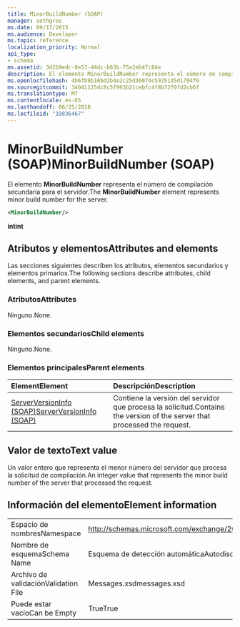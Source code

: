 ```yaml
---
title: MinorBuildNumber (SOAP)
manager: sethgros
ms.date: 09/17/2015
ms.audience: Developer
ms.topic: reference
localization_priority: Normal
api_type:
- schema
ms.assetid: 3d2b9edc-8e57-44dc-b63b-75a2eb47c84e
description: El elemento MinorBuildNumber representa el número de compilación secundaria para el servidor.
ms.openlocfilehash: 4b6fb9b16bd2b4e2c25d36074c5935135d1794f6
ms.sourcegitcommit: 34041125dc8c5f993b21cebfc4f8b72f0fd2cb6f
ms.translationtype: MT
ms.contentlocale: es-ES
ms.lasthandoff: 06/25/2018
ms.locfileid: "19836467"
---
```

# <a name="minorbuildnumber-soap"></a><span data-ttu-id="d1fc9-103">MinorBuildNumber (SOAP)</span><span class="sxs-lookup"><span data-stu-id="d1fc9-103">MinorBuildNumber (SOAP)</span></span>

<span data-ttu-id="d1fc9-104">El elemento **MinorBuildNumber** representa el número de compilación secundaria para el servidor.</span><span class="sxs-lookup"><span data-stu-id="d1fc9-104">The **MinorBuildNumber** element represents minor build number for the server.</span></span> 
  
```XML
<MinorBuildNumber/>
```

 <span data-ttu-id="d1fc9-105">**int**</span><span class="sxs-lookup"><span data-stu-id="d1fc9-105">**int**</span></span>
## <a name="attributes-and-elements"></a><span data-ttu-id="d1fc9-106">Atributos y elementos</span><span class="sxs-lookup"><span data-stu-id="d1fc9-106">Attributes and elements</span></span>

<span data-ttu-id="d1fc9-107">Las secciones siguientes describen los atributos, elementos secundarios y elementos primarios.</span><span class="sxs-lookup"><span data-stu-id="d1fc9-107">The following sections describe attributes, child elements, and parent elements.</span></span>
  
### <a name="attributes"></a><span data-ttu-id="d1fc9-108">Atributos</span><span class="sxs-lookup"><span data-stu-id="d1fc9-108">Attributes</span></span>

<span data-ttu-id="d1fc9-109">Ninguno.</span><span class="sxs-lookup"><span data-stu-id="d1fc9-109">None.</span></span>
  
### <a name="child-elements"></a><span data-ttu-id="d1fc9-110">Elementos secundarios</span><span class="sxs-lookup"><span data-stu-id="d1fc9-110">Child elements</span></span>

<span data-ttu-id="d1fc9-111">Ninguno.</span><span class="sxs-lookup"><span data-stu-id="d1fc9-111">None.</span></span>
  
### <a name="parent-elements"></a><span data-ttu-id="d1fc9-112">Elementos principales</span><span class="sxs-lookup"><span data-stu-id="d1fc9-112">Parent elements</span></span>

|<span data-ttu-id="d1fc9-113">**Element**</span><span class="sxs-lookup"><span data-stu-id="d1fc9-113">**Element**</span></span>|<span data-ttu-id="d1fc9-114">**Descripción**</span><span class="sxs-lookup"><span data-stu-id="d1fc9-114">**Description**</span></span>|
|:-----|:-----|
|[<span data-ttu-id="d1fc9-115">ServerVersionInfo (SOAP)</span><span class="sxs-lookup"><span data-stu-id="d1fc9-115">ServerVersionInfo (SOAP)</span></span>](serverversioninfo-soap.md) <br/> |<span data-ttu-id="d1fc9-116">Contiene la versión del servidor que procesa la solicitud.</span><span class="sxs-lookup"><span data-stu-id="d1fc9-116">Contains the version of the server that processed the request.</span></span>  <br/> |
   
## <a name="text-value"></a><span data-ttu-id="d1fc9-117">Valor de texto</span><span class="sxs-lookup"><span data-stu-id="d1fc9-117">Text value</span></span>

<span data-ttu-id="d1fc9-118">Un valor entero que representa el menor número del servidor que procesa la solicitud de compilación.</span><span class="sxs-lookup"><span data-stu-id="d1fc9-118">An integer value that represents the minor build number of the server that processed the request.</span></span>
  
## <a name="element-information"></a><span data-ttu-id="d1fc9-119">Información del elemento</span><span class="sxs-lookup"><span data-stu-id="d1fc9-119">Element information</span></span>

|||
|:-----|:-----|
|<span data-ttu-id="d1fc9-120">Espacio de nombres</span><span class="sxs-lookup"><span data-stu-id="d1fc9-120">Namespace</span></span>  <br/> |http://schemas.microsoft.com/exchange/2010/Autodiscover  <br/> |
|<span data-ttu-id="d1fc9-121">Nombre de esquema</span><span class="sxs-lookup"><span data-stu-id="d1fc9-121">Schema Name</span></span>  <br/> |<span data-ttu-id="d1fc9-122">Esquema de detección automática</span><span class="sxs-lookup"><span data-stu-id="d1fc9-122">Autodiscover schema</span></span>  <br/> |
|<span data-ttu-id="d1fc9-123">Archivo de validación</span><span class="sxs-lookup"><span data-stu-id="d1fc9-123">Validation File</span></span>  <br/> |<span data-ttu-id="d1fc9-124">Messages.xsd</span><span class="sxs-lookup"><span data-stu-id="d1fc9-124">messages.xsd</span></span>  <br/> |
|<span data-ttu-id="d1fc9-125">Puede estar vacío</span><span class="sxs-lookup"><span data-stu-id="d1fc9-125">Can be Empty</span></span>  <br/> |<span data-ttu-id="d1fc9-126">True</span><span class="sxs-lookup"><span data-stu-id="d1fc9-126">True</span></span>  <br/> |
   

